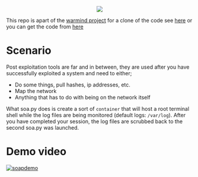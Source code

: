 <div style="text-align:center"><img src ="https://user-images.githubusercontent.com/14183473/42889564-6227433a-8a70-11e8-8c92-71a2f80930be.png" /></div>

This repo is apart of the [warmind project](https://github.com/Project-WARMIND) for a clone of the code see [here](https://gist.github.com/Ekultek/e3dbccb1464b98ae0d5a2e33acfdb821) or you can get the code from [here](https://github.com/ekultek/soapy)

# Scenario

Post exploitation tools are far and in between, they are used after you have successfully exploited a system and need to either;

 - Do some things, pull hashes, ip addresses, etc.
 - Map the network
 - Anything that has to do with being on the network itself

What soa.py does is create a sort of `container` that will host a root terminal shell while the log files are being monitored (default logs: `/var/log`). After you have completed your session, the log files are scrubbed back to the second soa.py was launched.

# Demo video

[![soapdemo](https://user-images.githubusercontent.com/14183473/42889914-1c67fdac-8a71-11e8-935d-74e96e946357.png)](https://vimeo.com/280556246)
